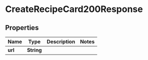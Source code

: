 

# CreateRecipeCard200Response



## Properties

| Name | Type | Description | Notes |
|------------ | ------------- | ------------- | -------------|
|**url** | **String** |  |  |



